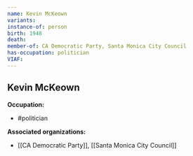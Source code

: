 ```yaml
---
name: Kevin McKeown
variants: 
instance-of: person
birth: 1948
death: 
member-of: CA Democratic Party, Santa Monica City Council
has-occupation: politician
VIAF: 
---
```

## Kevin McKeown

**Occupation:** 
- #politician

**Associated organizations:** 
- [[CA Democratic Party]], [[Santa Monica City Council]]